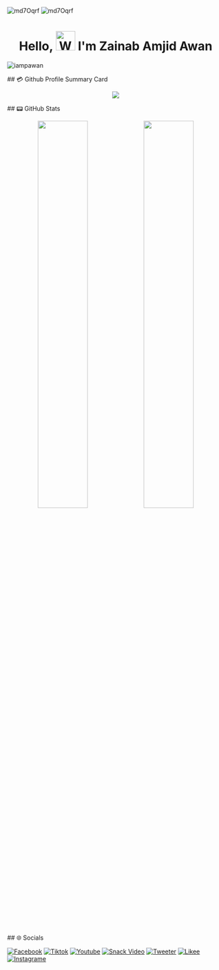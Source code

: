 ![md7Oqrf](https://user-images.githubusercontent.com/112397491/187232867-21424a0c-24e2-4685-96b7-cae9d9be8c57.gif)
![md7Oqrf](https://user-images.githubusercontent.com/112397491/187233280-94448dc5-a6fb-428d-b688-41ed601fc60e.gif)
<h1 align="center"> Hello, <img src="https://raw.githubusercontent.com/nixin72/nixin72/master/wave.gif" 
alt="Waving hand animated gif"
height="45"
width="45" /> I'm Zainab Amjid Awan</h1>
<p align="left"> <img src="https://komarev.com/ghpvc/?username=ZainabAmjidAwan&label=Views&color=blue&style=plastic&style=for-the-badge" alt="iampawan" /> </p>
## 💳 Github Profile Summary Card

<p align="center">

  <img src="https://github-profile-summary-cards.vercel.app/api/cards/profile-details?username=ZainabAmjidAwan&theme=vue"/>

</p>
## 📟 GitHub Stats
<p align="center">
  <img width="48%" src="https://github-readme-stats.vercel.app/api?username=ZainabAmjidAwan&show_icons=true&theme=vue" />
  <img width="48%" src="https://github-readme-streak-stats.herokuapp.com/?user=ZainabAmjidAwan&theme=vue" />

</p>
## 🌐 Socials

[![Facebook](https://img.shields.io/badge/Facebook-E4405F?style=for-the-badge&logo=facebook&logoColor=white)](https://www.facebook.com/ZainabAmjidAwan)
[![Tiktok](https://img.shields.io/badge/Tiktok-E4405F?style=for-the-badge&logo=tiktok&logoColor=white)](https://www.tiktok.com/ZainabAmjidAwan)
[![Youtube](https://img.shields.io/badge/Youtube-E4405F?style=for-the-badge&logo=Youtube&logoColor=white)](https://www.Youtube.com/ZainabAmjidAwan)
[![Snack Video](https://img.shields.io/badge/Snackvideo-E4405F?style=for-the-badge&logo=snackvideo&logoColor=white)](https://www.snackvideo.com/ZainabAmjidAwan)
[![Tweeter](https://img.shields.io/badge/Tweeter-E4405F?style=for-the-badge&logo=Tweeter&logoColor=white)](https://www.Tweeter.com/ZainabAmjidAwan)
[![Likee](https://img.shields.io/badge/Likee-E4405F?style=for-the-badge&logo=Likee&logoColor=white)](https://www.Likee.com/ZainabAmjidAwan)
[![Instagrame](https://img.shields.io/badge/Instagrame-E4405F?style=for-the-badge&logo=Instagrame&logoColor=white)](https://www.Instagrame.com/ZainabAmjidAwan)
